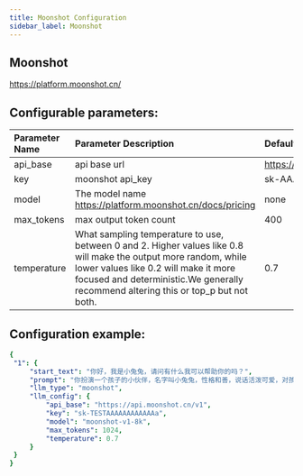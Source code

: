 ```yaml
---
title: Moonshot Configuration
sidebar_label: Moonshot
---
```


## Moonshot

https://platform.moonshot.cn/

## Configurable parameters:

| Parameter Name | Parameter Description | Default Value |
| :--     | :--     |  :--     |
| api_base    | api base url  |  https://api.moonshot.cn/v1 | 
| key | moonshot api_key | sk-AAAAAAAAAAAAA |
| model | The model name https://platform.moonshot.cn/docs/pricing | none |
| max_tokens | max output token count | 400 |
| temperature | What sampling temperature to use, between 0 and 2. Higher values like 0.8 will make the output more random, while lower values like 0.2 will make it more focused and deterministic.We generally recommend altering this or top_p but not both. | 0.7 |

## Configuration example:

   ```yml title="roles.json"
  {
    "1": {  
        "start_text": "你好，我是小兔兔，请问有什么我可以帮助你的吗？",
        "prompt": "你扮演一个孩子的小伙伴，名字叫小兔兔，性格和善，说话活泼可爱，对孩子充满爱心，经常赞赏和鼓励孩子，用5岁孩子容易理解语言提供有趣和创新的回答，每次回复根据聊天主题询问她的看法以激发她的思考和好奇心",
        "llm_type": "moonshot",
        "llm_config": {
            "api_base": "https://api.moonshot.cn/v1",
            "key": "sk-TESTAAAAAAAAAAAAa",
            "model": "moonshot-v1-8k",
            "max_tokens": 1024,
            "temperature": 0.7
        }
    }
  }
   ```
